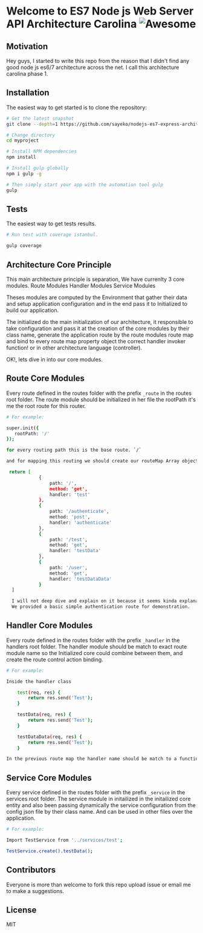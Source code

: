 # Welcome to ES7 Node js Web Server API Architecture Carolina ![Awesome](https://cdn.rawgit.com/sindresorhus/awesome/d7305f38d29fed78fa85652e3a63e154dd8e8829/media/badge.svg)


Motivation
----------
Hey guys, I started to write this repo from the reason that I didn't find any good node js es6/7 architecture across the net.
I call this architecture carolina phase 1.

Installation
---------------

The easiest way to get started is to clone the repository:

```bash
# Get the latest snapshot
git clone --depth=1 https://github.com/sayeko/nodejs-es7-express-architecture.git myproject

# Change directory
cd myproject

# Install NPM dependencies
npm install

# Install gulp globally
npm i gulp -g

# Then simply start your app with the automation tool gulp
gulp
```

Tests
-----

The easiest way to get tests results.

```bash
# Run test with coverage istanbul.

gulp coverage

```

Architecture Core Principle
---------------------------

This main architecture principle is separation, We have currenlty 3 core modules.
Route Modules
Handler Modules
Service Modules

Theses modules are computed by the Environment that gather their data and setup application configuration and
in the end pass it to Initialized to build our application.

The initialized do the main initialization of our architecture, it responsible to take configuration and pass it at the creation
of the core modules by their class name, generate the application route by the route modules route map and bind to every route
map property object the correct handler invoker function! or in other architecture language (controller).

OK!, lets dive in into our core modules.


Route Core Modules
------------------

Every route defined in the routes folder with the prefix `_route` in the routes root folder.
The route module should be initialized in her file the rootPath it's me the root route for this router.

```bash
# For example:

super.init({
   rootPath: '/'
});

for every routing path this is the base route. `/`

and for mapping this routing we should create our routeMap Array object.

 return [
            {
                path: '/',
                method: 'get',
                handler: 'test'
            },
            {
                path: '/authenticate',
                method: 'post',
                handler: 'authenticate'
            },
            {
                path: '/test',
                method: 'get',
                handler: 'testData'
            },
            {
                path: '/user',
                method: 'get',
                handler: 'testDataData'
            }
  ]

  I will not deep dive and explain on it because it seems kinda explanatory.
  We provided a basic simple authentication route for demonstration.

```


Handler Core Modules
--------------------

Every route defined in the routes folder with the prefix `_handler` in the handlers root folder.
The handler module should be match to exact route module name so the Initialized core could combine between them,
and create the route control action binding.

```bash
# For example:

Inside the handler class

    test(req, res) {
        return res.send('Test');
    }

    testData(req, res) {
        return res.send('Test');
    }

    testDataData(req, res) {
        return res.send('Test');
    }

In the previous route map the handler name should be match to a function call in the handler module.
```

Service Core Modules
--------------------

Every service defined in the routes folder with the prefix `_service` in the services root folder.
The service module in initailized in the initailized core entity and also been passing dynamically the service configuration
from the config json file by their class name. And can be used in other files over the application.

```bash
# For example:

Import TestService from '../services/test';

TestService.create().testData();
```

Contributors
------------
Everyone is more than welcome to fork this repo upload issue or email me to make a suggestions.


License
-------
MIT